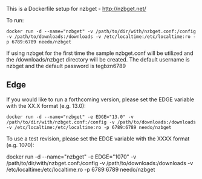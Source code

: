 This is a Dockerfile setup for nzbget - http://nzbget.net/

To run:

```
docker run -d --name="nzbget" -v /path/to/dir/with/nzbget.conf:/config -v /path/to/downloads:/downloads -v /etc/localtime:/etc/localtime:ro -p 6789:6789 needo/nzbget
```

If using nzbget for the first time the sample nzbget.conf will be utilized and the /downloads/nzbget directory will be created. The default username is nzbget and the default password is tegbzn6789

Edge
----
If you would like to run a forthcoming version, please set the EDGE variable with the XX.X format (e.g. 13.0):
```
docker run -d --name="nzbget" -e EDGE="13.0" -v /path/to/dir/with/nzbget.conf:/config -v /path/to/downloads:/downloads -v /etc/localtime:/etc/localtime:ro -p 6789:6789 needo/nzbget
```

To use a test revision, please set the EDGE variable with the XXXX format (e.g. 1070):

docker run -d --name="nzbget" -e EDGE="1070" -v /path/to/dir/with/nzbget.conf:/config -v /path/to/downloads:/downloads -v /etc/localtime:/etc/localtime:ro -p 6789:6789 needo/nzbget
```